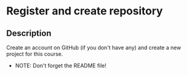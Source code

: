 # Register and create repository

## Description
Create an account on GitHub (if you don't have any) and create a new project for this course. 
  - NOTE: Don't forget the README file!

